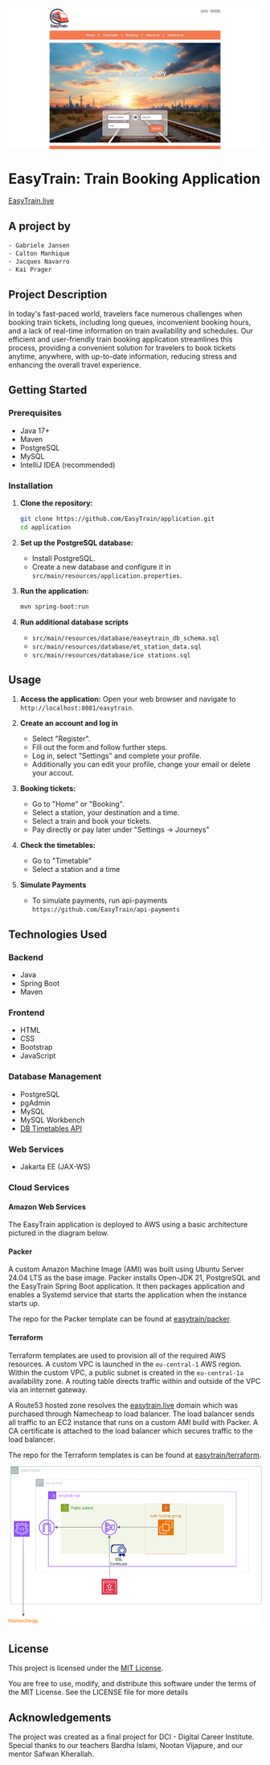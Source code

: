![Easytrain home page](pictures/easytrain-home-2024-06-25-08-31-10.png)

# EasyTrain: Train Booking Application

[EasyTrain.live](https://easytrain.live/)

## A project by

    - Gabriele Jansen
    - Calton Manhique
    - Jacques Navarro
    - Kai Prager 

## Project Description

In today's fast-paced world, travelers face numerous challenges when booking train tickets, including long queues, inconvenient booking hours, and a lack of real-time information on train availability and schedules. Our efficient and user-friendly train booking application streamlines this process, providing a convenient solution for travelers to book tickets anytime, anywhere, with up-to-date information, reducing stress and enhancing the overall travel experience.

## Getting Started

### Prerequisites

- Java 17+
- Maven
- PostgreSQL
- MySQL
- IntelliJ IDEA (recommended)

### Installation

1. **Clone the repository:**
    ```bash
    git clone https://github.com/EasyTrain/application.git
    cd application
    ```

2. **Set up the PostgreSQL database:**
    - Install PostgreSQL.
    - Create a new database and configure it in `src/main/resources/application.properties`.

3. **Run the application:**
    ```bash
    mvn spring-boot:run
    ```

4. **Run additional database scripts**
    - `src/main/resources/database/easeytrain_db_schema.sql`
    - `src/main/resources/database/et_station_data.sql`
    - `src/main/resources/database/ice stations.sql`

## Usage

1. **Access the application:**
    Open your web browser and navigate to `http://localhost:8081/easytrain`.

2. **Create an account and log in**
    - Select "Register".
    - Fill out the form and follow further steps.
    - Log in, select "Settings" and complete your profile.
    - Additionally you can edit your profile, change your email or delete your accout.

3. **Booking tickets:**
    - Go to "Home" or "Booking".
    - Select a station, your destination and a time. 
    - Select a train and book your tickets.
    - Pay directly or pay later under "Settings -> Journeys"

4. **Check the timetables:**
    - Go to "Timetable"
    - Select a station and a time

5. **Simulate Payments**
    - To simulate payments, run api-payments `https://github.com/EasyTrain/api-payments`

## Technologies Used

### Backend
- Java
- Spring Boot
- Maven

### Frontend
- HTML
- CSS
- Bootstrap
- JavaScript

### Database Management
- PostgreSQL
- pgAdmin
- MySQL
- MySQL Workbench
- [DB Timetables API](https://developers.deutschebahn.com/db-api-marketplace/apis/product/timetables)

### Web Services
- Jakarta EE (JAX-WS)

### Cloud Services

#### Amazon Web Services

The EasyTrain application is deployed to AWS using a basic architecture pictured in the diagram below.

#### Packer

A custom Amazon Machine Image (AMI) was built using Ubuntu Server 24.04 LTS as the base image.
Packer installs Open-JDK 21, PostgreSQL and the EasyTrain Spring Boot application. It then packages
application and enables a Systemd service that starts the application when the instance starts up.

The repo for the Packer template can be found at [easytrain/packer](https://github.com/EasyTrain/easytrain-packer).

#### Terraform

Terraform templates are used to provision all of the required AWS resources. A custom VPC is launched
in the `eu-central-1` AWS region. Within the custom VPC, a public subnet is created in the `eu-central-1a`
availability zone. A routing table directs traffic within and outside of the VPC via an internet gateway.

A Route53 hosted zone resolves the [easytrain.live](https://easytrain.live/) domain which was purchased through
Namecheap to load balancer. The load balancer sends all traffic to an EC2 instance that runs on a custom
AMI build with Packer. A CA certificate is attached to the load balancer which secures traffic to the load balancer.

The repo for the Terraform templates is can be found at [easytrain/terraform](https://github.com/EasyTrain/easytrain-terraform).

![AWS Architecture](pictures/easytrain.drawio.png)

## License

This project is licensed under the [MIT License](https://opensource.org/licenses/MIT).

You are free to use, modify, and distribute this software under the terms of the MIT License. See the LICENSE file for more details

## Acknowledgements

The project was created as a final project for DCI - Digital Career Institute. Special thanks to our teachers Bardha Islami, Nootan Vijapure, and our mentor Safwan Kherallah.
